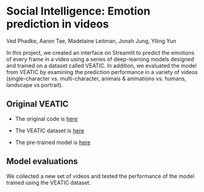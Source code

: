 # Social Intelligence: Emotion prediction in videos

Ved Phadke, Aaron Tae, Madelaine Leitman, Jonah Jung, Yiling Yun

In this project, we created an interface on Streamlit to predict the emotions of every frame in a video using a series of deep-learning models designed and trained on a dataset called VEATIC. In addition, we evaluated the model from VEATIC by examining the prediction performance in a variety of videos (single-character vs. multi-character, animals & animations vs. humans, landscape vs portrait).

## Original VEATIC
- The original code is [here](https://veatic.github.io/)

- The VEATIC dataset is [here](https://drive.google.com/file/d/1HZIw8RGsRwwENhJlhNJRL88YyfiE442N/view)

- The pre-trained model is [here](https://drive.google.com/file/d/1dRqmx4UWAtB8E6tcj8XEd16Opk6OZCIx/view)

## Model evaluations
We collected a new set of videos and tested the performance of the model trained using the VEATIC dataset.
